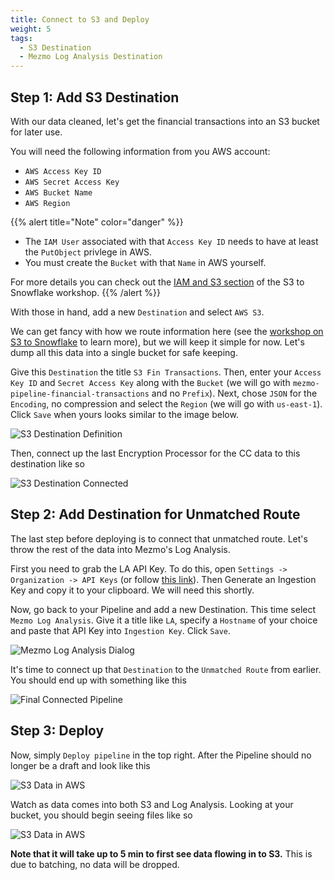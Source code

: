 ```yaml
---
title: Connect to S3 and Deploy
weight: 5
tags:
  - S3 Destination
  - Mezmo Log Analysis Destination
---
```


## Step 1: Add S3 Destination

With our data cleaned, let's get the financial transactions into an S3 bucket for later use. 

You will need the following information from you AWS account:

* `AWS Access Key ID`
* `AWS Secret Access Key`
* `AWS Bucket Name`
* `AWS Region`

{{% alert title="Note" color="danger" %}}
* The `IAM User` associated with that `Access Key ID` needs to have at least the `PutObject` privlege in AWS.
* You must create the `Bucket` with that `Name` in AWS yourself.

For more details you can check out the [IAM and S3 section](/mezmo-workshops/s3-to-snowflake/docs/create-s3-bucket-and-user/#step-2-create-aws-mezmo-pipeline-user) of the S3 to Snowflake workshop.
{{% /alert %}}

With those in hand, add a new `Destination` and select `AWS S3`.

We can get fancy with how we route information here (see the [workshop on S3 to Snowflake](/mezmo-workshops/s3-to-snowflake/) to learn more), but we will keep it simple for now.  Let's dump all this data into a single bucket for safe keeping.

Give this `Destination` the title `S3 Fin Transactions`. Then, enter your `Access Key ID` and `Secret Access Key` along with the `Bucket` (we will go with `mezmo-pipeline-financial-transactions` and no `Prefix`).  Next, chose `JSON` for the `Encoding`, no compression and select the `Region` (we will go with `us-east-1`).  Click `Save` when yours looks similar to the image below.

![S3 Destination Definition](../../images/s3_definition.png)

Then, connect up the last Encryption Processor for the CC data to this destination like so

![S3 Destination Connected](../../images/s3_connected.png)

## Step 2: Add Destination for Unmatched Route

The last step before deploying is to connect that unmatched route.  Let's throw the rest of the data into Mezmo's Log Analysis.

First you need to grab the LA API Key.  To do this,
open `Settings -> Organization -> API Keys` (or follow [this link](https://app.mezmo.com/manage/api-keys)).  Then Generate an Ingestion Key and copy it to your clipboard.  We will need this shortly.

Now, go back to your Pipeline and add a new Destination.  This time select `Mezmo Log Analysis`.  Give it a title like `LA`, specify a `Hostname` of your choice and paste that API Key into `Ingestion Key`.  Click `Save`.

![Mezmo Log Analysis Dialog](../../images/la_dialog.png)

It's time to connect up that `Destination` to the `Unmatched Route` from earlier.  You should end up with something like this

![Final Connected Pipeline](../../images/la_connected.png)

## Step 3: Deploy

Now, simply `Deploy pipeline` in the top right.  After the Pipeline should no longer be a draft and look like this

![S3 Data in AWS](../../images/pipeline_deployed.png)

Watch as data comes into both S3 and Log Analysis.  Looking at your bucket, you should begin seeing files like so

![S3 Data in AWS](../../images/aws_s3_data_final.png)

**Note that it will take up to 5 min to first see data flowing in to S3.** This is due to batching, no data will be dropped.

